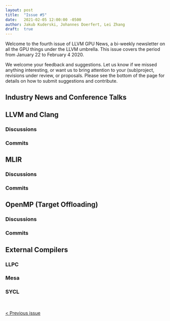 ```yaml
---
layout: post
title:  "Issue #5"
date:   2021-02-05 12:00:00 -0500
author: Jakub Kuderski, Johannes Doerfert, Lei Zhang
draft:  true
---
```


Welcome to the fourth issue of LLVM GPU News, a bi-weekly newsletter on all the GPU things under the LLVM umbrella.
This issue covers the period from January 22 to February 4 2020.

We welcome your feedback and suggestions. Let us know if we missed anything interesting, or want us to bring attention to your (sub)project, revisions under review, or proposals. Please see the bottom of the page for details on how to submit suggestions and contribute.

## Industry News and Conference Talks


##  LLVM and Clang

### Discussions


### Commits


## MLIR

### Discussions


### Commits



## OpenMP (Target Offloading)

### Discussions


### Commits


## External Compilers

### LLPC

### Mesa

### SYCL


<br/>
<p style="text-align:left;">
    <a href="{% post_url 2021-01-22-issue-4 %}"> < Previous issue</a>
    <span style="float:right;">
        <!--<a href="{% post_url 2021-02-05-issue-5 %}"> Next issue > </a>-->
    </span>
</p>
